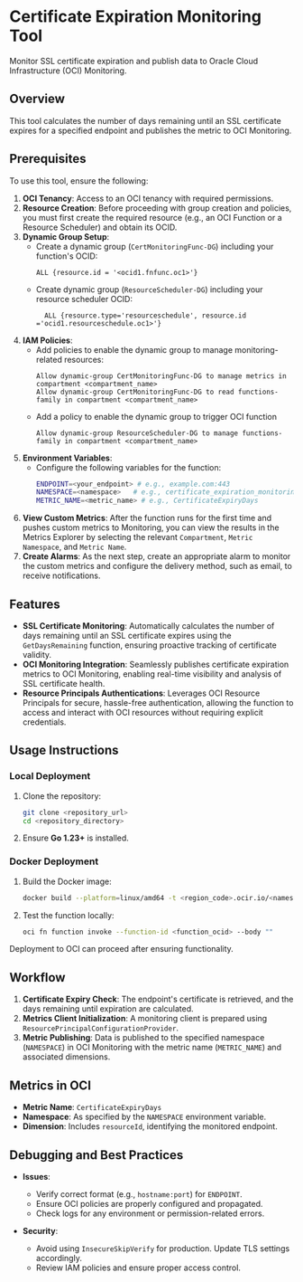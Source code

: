 # Certificate Expiration Monitoring Tool

Monitor SSL certificate expiration and publish data to Oracle Cloud Infrastructure (OCI) Monitoring.

## Overview

This tool calculates the number of days remaining until an SSL certificate expires for a specified endpoint and publishes the metric to OCI Monitoring.

## Prerequisites

To use this tool, ensure the following:

1. **OCI Tenancy**: Access to an OCI tenancy with required permissions.
2. **Resource Creation**: Before proceeding with group creation and policies, you must first create the required resource (e.g., an OCI Function or a Resource Scheduler) and obtain its OCID.
3. **Dynamic Group Setup**:
   - Create a dynamic group (`CertMonitoringFunc-DG`) including your function's OCID:
     ```text
     ALL {resource.id = '<ocid1.fnfunc.oc1>'}
     ```
   - Create dynamic group (`ResourceScheduler-DG`) including your resource scheduler OCID:
     ```text
       ALL {resource.type='resourceschedule', resource.id ='ocid1.resourceschedule.oc1>'}
     ```
4. **IAM Policies**:
   - Add policies to enable the dynamic group to manage monitoring-related resources:
     ```text
     Allow dynamic-group CertMonitoringFunc-DG to manage metrics in compartment <compartment_name> 
     Allow dynamic-group CertMonitoringFunc-DG to read functions-family in compartment <compartment_name>
     ```
   - Add a policy to enable the dynamic group to trigger OCI function
     ```text
     Allow dynamic-group ResourceScheduler-DG to manage functions-family in compartment <compartment_name>
     ```
5. **Environment Variables**:
   - Configure the following variables for the function:
     ```bash
     ENDPOINT=<your_endpoint> # e.g., example.com:443
     NAMESPACE=<namespace>   # e.g., certificate_expiration_monitoring
     METRIC_NAME=<metric_name> # e.g., CertificateExpiryDays
     ```
6. **View Custom Metrics**: After the function runs for the first time and pushes custom metrics to Monitoring, you can view the results in the Metrics Explorer by selecting the relevant `Compartment`, `Metric Namespace`, and `Metric Name`. 
7. **Create Alarms**: As the next step, create an appropriate alarm to monitor the custom metrics and configure the delivery method, such as email, to receive notifications.

## Features

- **SSL Certificate Monitoring**: Automatically calculates the number of days remaining until an SSL certificate expires using the `GetDaysRemaining` function, ensuring proactive tracking of certificate validity.
- **OCI Monitoring Integration**: Seamlessly publishes certificate expiration metrics to OCI Monitoring, enabling real-time visibility and analysis of SSL certificate health.
- **Resource Principals Authentications**: Leverages OCI Resource Principals for secure, hassle-free authentication, allowing the function to access and interact with OCI resources without requiring explicit credentials.

## Usage Instructions

### Local Deployment

1. Clone the repository:
   ```bash
   git clone <repository_url>
   cd <repository_directory>
   ```

2. Ensure **Go 1.23+** is installed.

### Docker Deployment

1. Build the Docker image:
   ```bash
   docker build --platform=linux/amd64 -t <region_code>.ocir.io/<namespace>/certificate-check:v0.2.2 .
   ```

2. Test the function locally:
   ```bash
   oci fn function invoke --function-id <function_ocid> --body ""
   ```

Deployment to OCI can proceed after ensuring functionality.

## Workflow

1. **Certificate Expiry Check**: The endpoint's certificate is retrieved, and the days remaining until expiration are calculated.
2. **Metrics Client Initialization**: A monitoring client is prepared using `ResourcePrincipalConfigurationProvider`.
3. **Metric Publishing**: Data is published to the specified namespace (`NAMESPACE`) in OCI Monitoring with the metric name (`METRIC_NAME`) and associated dimensions.

## Metrics in OCI

- **Metric Name**: `CertificateExpiryDays`
- **Namespace**: As specified by the `NAMESPACE` environment variable.
- **Dimension**: Includes `resourceId`, identifying the monitored endpoint.

## Debugging and Best Practices

- **Issues**:
   - Verify correct format (e.g., `hostname:port`) for `ENDPOINT`.
   - Ensure OCI policies are properly configured and propagated.
   - Check logs for any environment or permission-related errors.

- **Security**:
   - Avoid using `InsecureSkipVerify` for production. Update TLS settings accordingly.
   - Review IAM policies and ensure proper access control.